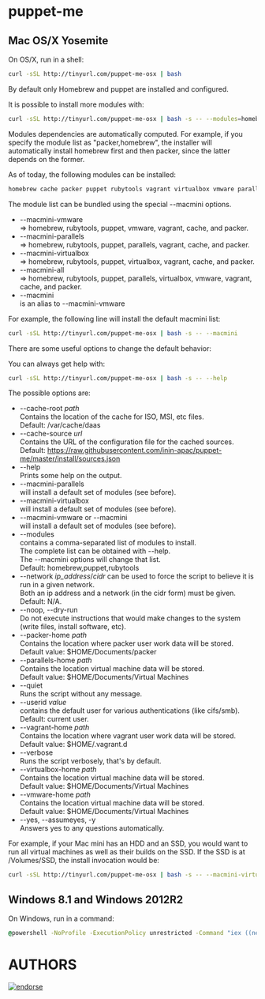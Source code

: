 puppet-me
=========

Mac OS/X Yosemite
-----------------

On OS/X, run in a shell:

```sh
curl -sSL http://tinyurl.com/puppet-me-osx | bash
```

By default only Homebrew and puppet are installed and configured.

It is possible to install more modules with:

```sh
curl -sSL http://tinyurl.com/puppet-me-osx | bash -s -- --modules=homebrew,vagrant,packer
```

Modules dependencies are automatically computed.
For example, if you specify the module list as "packer,homebrew", the installer will automatically install homebrew first and then packer, since the latter depends on the former.

As of today, the following modules can be installed:

```sh
homebrew cache packer puppet rubytools vagrant virtualbox vmware parallels
```

The module list can be bundled using the special --macmini options.

- --macmini-vmware  
  => homebrew, rubytools, puppet, vmware, vagrant, cache, and packer.
- --macmini-parallels  
  => homebrew, rubytools, puppet, parallels, vagrant, cache, and packer.
- --macmini-virtualbox  
  => homebrew, rubytools, puppet, virtualbox, vagrant, cache, and packer.
- --macmini-all  
  => homebrew, rubytools, puppet, parallels, virtualbox, vmware, vagrant, cache, and packer.
- --macmini  
  is an alias to --macmini-vmware

For example, the following line will install the default macmini list:
```sh
curl -sSL http://tinyurl.com/puppet-me-osx | bash -s -- --macmini
```

There are some useful options to change the default behavior:

You can always get help with:
```sh
curl -sSL http://tinyurl.com/puppet-me-osx | bash -s -- --help
```

The possible options are:

- --cache-root *path*  
  Contains the location of the cache for ISO, MSI, etc files.  
  Default: /var/cache/daas
- --cache-source *url*  
  Contains the URL of the configuration file for the cached sources.  
  Default: https://raw.githubusercontent.com/inin-apac/puppet-me/master/install/sources.json
- --help  
  Prints some help on the output.
- --macmini-parallels  
  will install a default set of modules (see before).
- --macmini-virtualbox  
  will install a default set of modules (see before).
- --macmini-vmware or --macmini  
  will install a default set of modules (see before).
- --modules  
  contains a comma-separated list of modules to install.  
  The complete list can be obtained with --help.  
  The --macmini options will change that list.  
  Default: homebrew,puppet,rubytools
- --network  *ip_address*/*cidr*
  can be used to force the script to believe it is run in a given network.  
  Both an ip address and a network (in the cidr form) must be given.  
  Default: N/A.
- --noop, --dry-run  
  Do not execute instructions that would make changes to the system (write files, install software, etc).
- --packer-home *path*  
  Contains the location where packer user work data will be stored.  
  Default value: $HOME/Documents/packer
- --parallels-home *path*  
  Contains the location virtual machine data will be stored.  
  Default value: $HOME/Documents/Virtual Machines
- --quiet  
  Runs the script without any message.
- --userid *value*  
  contains the default user for various authentications (like cifs/smb).  
  Default: current user.
- --vagrant-home *path*  
  Contains the location where vagrant user work data will be stored.  
  Default value: $HOME/.vagrant.d
- --verbose  
  Runs the script verbosely, that's by default.
- --virtualbox-home *path*  
  Contains the location virtual machine data will be stored.  
  Default value: $HOME/Documents/Virtual Machines
- --vmware-home *path*  
  Contains the location virtual machine data will be stored.  
  Default value: $HOME/Documents/Virtual Machines
- --yes, --assumeyes, -y  
  Answers yes to any questions automatically.

For example, if your Mac mini has an HDD and an SSD, you would want to run all virtual machines as well as their builds on the SSD. If the SSD is at /Volumes/SSD, the install invocation would be:

```sh
curl -sSL http://tinyurl.com/puppet-me-osx | bash -s -- --macmini-virtualbox --packer-home /Volumes/SSD/packer --vagrant-home /Volumes/SSD/vagrant --virtualbox-home /Volumes/SSD/Virtualbox
```


Windows 8.1 and Windows 2012R2
------------------------------

On Windows, run in a command:
```cmd
@powershell -NoProfile -ExecutionPolicy unrestricted -Command "iex ((new-object net.webclient).DownloadString('http://tinyurl.com/kfrj7tn'))"
```

AUTHORS
=======
[![endorse](https://api.coderwall.com/gildas/endorsecount.png)](https://coderwall.com/gildas)
